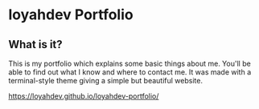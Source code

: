 # loyahdev Portfolio
## What is it?
This is my portfolio which explains some basic things about me. You'll be able to find out what I know and where to contact me.
It was made with a terminal-style theme giving a simple but beautiful website.

https://loyahdev.github.io/loyahdev-portfolio/
